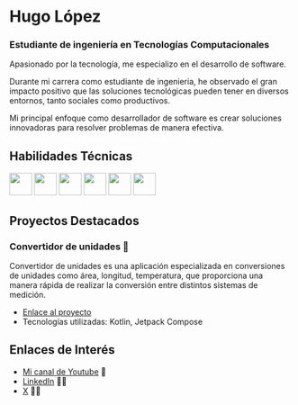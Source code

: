 # Hugo López
### Estudiante de ingeniería en Tecnologías Computacionales
Apasionado por la tecnología, me especializo en el desarrollo de software.

Durante mi carrera como estudiante de ingenieria,
he observado el gran impacto positivo que las soluciones tecnológicas pueden tener en diversos entornos, tanto sociales como productivos.

Mi principal enfoque como desarrollador de software es crear soluciones innovadoras para resolver problemas de manera efectiva.

## Habilidades Técnicas
<Div>
  <img src="https://img.shields.io/badge/-Kotlin-000?&logo=Kotlin" height="40"/>
  <img src="https://img.shields.io/badge/-JetpackCompose-000?&logo=JetpackCompose" height="40"/>
  <img src="https://img.shields.io/badge/-Java-000?&logo=Java" height="40"/>
  
  <img src="https://img.shields.io/badge/-MariaDB-000?&logo=MariaDB" height="40"/>
  <img src="https://img.shields.io/badge/-sqlite-000?&logo=sqlite" height="40"/>
  <img src="https://img.shields.io/badge/-Python-000?&logo=Python" height="40"/>
</Div>

## Proyectos Destacados

### Convertidor de unidades 💱
Convertidor de unidades es una aplicación especializada en conversiones de unidades como área, longitud,
temperatura, que proporciona una manera rápida de realizar la conversión entre distintos sistemas de medición.
- [Enlace al proyecto](https://play.google.com/store/apps/details?id=com.hdevs.conversordeunidades)
- Tecnologías utilizadas: Kotlin, Jetpack Compose


## Enlaces de Interés

- [Mi canal de Youtube](https://www.youtube.com/channel/UCwT5h1XjPW4yHo15swU74fw) 🎥
- [LinkedIn](https://www.linkedin.com/in/hugo-lopez-diaz/) 🧑‍💻
- [X](https://x.com/HugoLopezDev) 🙍‍♂️
<!--
**Hugodiazz/Hugodiazz** is a ✨ _special_ ✨ repository because its `README.md` (this file) appears on your GitHub profile.

Here are some ideas to get you started:

- 🔭 I’m currently working on ...
- 🌱 I’m currently learning ...
- 👯 I’m looking to collaborate on ...
- 🤔 I’m looking for help with ...
- 💬 Ask me about ...
- 📫 How to reach me: ...
- 😄 Pronouns: ...
- ⚡ Fun fact: ...
-->
